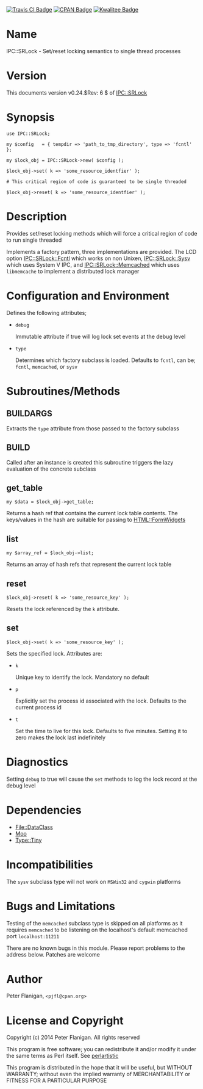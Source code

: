 <div>
    <a href="https://travis-ci.org/pjfl/p5-ipc-srlock"><img src="https://travis-ci.org/pjfl/p5-ipc-srlock.svg?branch=master" alt="Travis CI Badge"></a>
    <a href="http://badge.fury.io/pl/IPC-SRLock"><img src="https://badge.fury.io/pl/IPC-SRLock.svg" alt="CPAN Badge"></a>
    <a href="http://cpants.cpanauthors.org/dist/IPC-SRLock"><img src="http://cpants.cpanauthors.org/dist/IPC-SRLock.png" alt="Kwalitee Badge"></a>
</div>

# Name

IPC::SRLock - Set/reset locking semantics to single thread processes

# Version

This documents version v0.24.$Rev: 6 $ of [IPC::SRLock](https://metacpan.org/pod/IPC::SRLock)

# Synopsis

    use IPC::SRLock;

    my $config   = { tempdir => 'path_to_tmp_directory', type => 'fcntl' };

    my $lock_obj = IPC::SRLock->new( $config );

    $lock_obj->set( k => 'some_resource_identfier' );

    # This critical region of code is guaranteed to be single threaded

    $lock_obj->reset( k => 'some_resource_identfier' );

# Description

Provides set/reset locking methods which will force a critical region
of code to run single threaded

Implements a factory pattern, three implementations are provided. The
LCD option [IPC::SRLock::Fcntl](https://metacpan.org/pod/IPC::SRLock::Fcntl) which works on non Unixen,
[IPC::SRLock::Sysv](https://metacpan.org/pod/IPC::SRLock::Sysv) which uses System V IPC, and
[IPC::SRLock::Memcached](https://metacpan.org/pod/IPC::SRLock::Memcached) which uses `libmemcache` to implement a
distributed lock manager

# Configuration and Environment

Defines the following attributes;

- `debug`

    Immutable attribute if true will log lock set events at the debug level

- `type`

    Determines which factory subclass is loaded. Defaults to `fcntl`, can
    be; `fcntl`, `memcached`, or `sysv`

# Subroutines/Methods

## BUILDARGS

Extracts the `type` attribute from those passed to the factory subclass

## BUILD

Called after an instance is created this subroutine triggers the lazy
evaluation of the concrete subclass

## get\_table

    my $data = $lock_obj->get_table;

Returns a hash ref that contains the current lock table contents. The
keys/values in the hash are suitable for passing to
[HTML::FormWidgets](https://metacpan.org/pod/HTML::FormWidgets)

## list

    my $array_ref = $lock_obj->list;

Returns an array of hash refs that represent the current lock table

## reset

    $lock_obj->reset( k => 'some_resource_key' );

Resets the lock referenced by the `k` attribute.

## set

    $lock_obj->set( k => 'some_resource_key' );

Sets the specified lock. Attributes are:

- `k`

    Unique key to identify the lock. Mandatory no default

- `p`

    Explicitly set the process id associated with the lock. Defaults to
    the current process id

- `t`

    Set the time to live for this lock. Defaults to five minutes. Setting
    it to zero makes the lock last indefinitely

# Diagnostics

Setting `debug` to true will cause the `set` methods to log
the lock record at the debug level

# Dependencies

- [File::DataClass](https://metacpan.org/pod/File::DataClass)
- [Moo](https://metacpan.org/pod/Moo)
- [Type::Tiny](https://metacpan.org/pod/Type::Tiny)

# Incompatibilities

The `sysv` subclass type will not work on `MSWin32` and `cygwin` platforms

# Bugs and Limitations

Testing of the `memcached` subclass type is skipped on all platforms as it
requires `memcached` to be listening on the localhost's default
memcached port `localhost:11211`

There are no known bugs in this module.
Please report problems to the address below.
Patches are welcome

# Author

Peter Flanigan, `<pjfl@cpan.org>`

# License and Copyright

Copyright (c) 2014 Peter Flanigan. All rights reserved

This program is free software; you can redistribute it and/or modify it
under the same terms as Perl itself. See [perlartistic](https://metacpan.org/pod/perlartistic)

This program is distributed in the hope that it will be useful,
but WITHOUT WARRANTY; without even the implied warranty of
MERCHANTABILITY or FITNESS FOR A PARTICULAR PURPOSE
